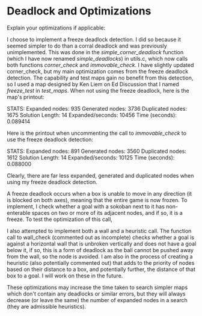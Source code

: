 # Deadlock and Optimizations

Explain your optimizations if applicable:

I choose to implement a freeze deadlock detection. I did so because it seemed simpler to do than a corral deadlock and was 
previously unimplemented. This was done in the *simple_corner_deadlock* function (which I have now renamed *simple_deadlocks*)
in utils.c, which now calls both functions *corner_check* and *immovable_check*. I have slightly updated corner_check, but my main
optimization comes from the freeze deadlock detection. The capability and test maps gain no benefit from this detection, so I used 
a map designed by Ken Liem on Ed Discussion that I named *freeze_test* in *test_maps*. When not using the freeze deadlock, here is
the map's printout:

STATS: 
Expanded nodes: 935
Generated nodes: 3736
Duplicated nodes: 1675
Solution Length: 14
Expanded/seconds: 10456
Time (seconds): 0.089414

Here is the printout when uncommenting the call to *immovable_check* to use the freeze deadlock detection:

STATS: 
Expanded nodes: 891
Generated nodes: 3560
Duplicated nodes: 1612
Solution Length: 14
Expanded/seconds: 10125
Time (seconds): 0.088000

Clearly, there are far less expanded, generated and duplicated nodes when using my freeze deadlock detection.


A freeze deadlock occurs when a box is unable to move in any direction (it is blocked on both axes), meaning that the entire
game is now frozen. To implement, I check whether a goal with a sokoban next to it has non-enterable spaces on two or more of 
its adjacent nodes, and if so, it is a freeze. To test the optimization of this call,

I also attempted to implement both a wall and a heuristic call. The function call to wall_check (commented out as 
incomplete) checks whether a goal is against a horizontal wall that is unbroken vertically and does not have a goal below it,
if so, this is a form of deadlock as the ball cannot be pushed away from the wall, so the node is avoided. I am also in the 
process of creating a heuristic (also potentially commented out) that adds to the priority of nodes based on their distance to
a box, and potentially further, the distance of that box to a goal. I will work on these in the future.

These optimizations may increase the time taken to search simpler maps which don't contain any deadlocks or similar errors, but
they will always decrease (or leave the same) the number of expanded nodes in a search (they are admissible heuristics).
